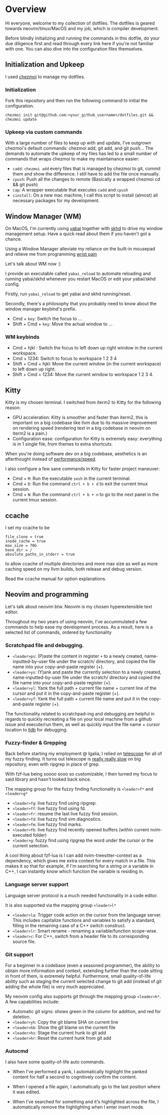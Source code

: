 # Overview

Hi everyone, welcome to my collection of dotfiles. The dotfiles is geared towards neovim/tmux/MacOS and my job, which is compiler development.

Before blindly initializing and running the commands in this dotfile, do your due diligence first and read through every link here if you're not familiar with one. You can also dive into the configuration files themselves.

## Initialization and Upkeep

I used [chezmoi](https://www.chezmoi.io/) to manage my dotfiles. 

### Initialization
Fork this repository and then run the following command to initial the configuration.

```
chezmoi init git@github.com:<your_github_username>/dotfiles.git && chezmoi update
```

### Upkeep via custom commands

With a large number of files to keep up with and update, I've outgrown chezmoi's default commands: chezmoi add, git add, and git push... The demands to automate the upkeep of my files has led to a small number of commands that wraps chezmoi to make my maintainance easier:

- `cadd`: `chezmoi add` every files that is managed by chezmoi to git, commit them and show the difference. I still have to add the file once manually.
- `cpush`: Push all the changes to remote (Basically a wrapped chezmoi cd && git push)
- `cap`: A wrapper executable that executes `cadd` and `cpush`
- `cinstall`: On a new mac machine, I call this script to install (almost) all necessary packages for my development.

## Window Manager (WM)
On MacOS, I'm currently using [yabai](https://github.com/koekeishiya/yabai) together with [skhd](https://github.com/koekeishiya/skhd) to drive my window management setup. Have a quick read about them if you haven't got a chance.

Using a Window Manager alleviate my reliance on the built-in mousepad and relieve me from programming [wrist pain](https://www.reddit.com/r/learnprogramming/comments/1dx9qgr/wrist_hurts_from_too_much_programming/)

Let's talk about WM now :)

I provide an executable called `yabai_reload` to automate reloading and running yabai/skhd whenever you restart MacOS or edit your yabai/skhd config.


Firstly, run `yabai_reload` to get yabai and skhd running/reset.

Secondly, there's a philosophy that you probably need to know about the window manager keybind's prefix.

- Cmd + `key`: Switch the focus to ...
- Shift + Cmd + `key`: Move the actual window to ...

### WM keybinds
- Cmd + hjkl : Switch the focus to left down up right window in the current workspace.
- Cmd + 1234: Switch to focus to workspace 1 2 3 4
- Shift + Cmd + hjkl: Move the current window (in the current workspace) to left down up right.
- Shift + Cmd + 1234: Move the current window to workspace 1 2 3 4.

## Kitty 
Kitty is my chosen terminal. I switched from iterm2 to Kitty for the following reason:

- GPU acceleration: Kitty is smoother and faster than iterm2, this is important on a big codebase like llvm due to its massive improvement on rendering speed (rendering text in a big codebase in neovim on iterm2 is a pain.)
- Configuration ease: configuration for Kitty is extremely easy: everything is in 1 single file, from themes to extra shortcuts.

When you're doing software dev on a big codebase, aesthetics is an afterthought instead of [performance/speed](https://sw.kovidgoyal.net/kitty/performance/).

I also configure a few sane commands in Kitty for faster project maneuver:

- Cmd + `M`: Run the executable `sesh` in the current terminal.
- Cmd + `D`: Run the command `ctrl + b + d` to exit the current tmux session.
- Cmd + `N`: Run the command `ctrl + b + n` to go to the next panel in the current tmux session.
## ccache 
I set my ccache to be 
```
file_clone = true
inode_cache = true
max_size = 70G
base_dir = /
absolute_paths_in_stderr = true
```

to allow ccache of multiple directories and more max size as well as more caching speed on my llvm builds, both release and debug version.

Read the ccache manual for option explanations.
## Neovim and programming

Let's talk about neovim btw. Neovim is my chosen hyperextensible text editor. 

Throughout my two years of using neovim, I've accummulated a few commands to help ease my development process.
As a result, here is a selected list of commands, ordered by functionality


### Scratchpad file and debugging.

- `<leader>ps`: (P)aste the content in register `+` to a newly created, name-inputted-by-user file under the scratch/ directory, and copied the file name into your copy-and-paste register (+).
- `<leader>ys`: (Y)ank and paste the currently selection to a newly created, name-inputted-by-user file under the scratch/ directory and copied the file name into your copy-and-paste register (+).
- `<leader>yl`: Yank the full path + current file name + current line of the cursor and put it in the copy-and-paste register (+).
- `<leader>yf`: Yank the full path + current file name and put it in the copy-and-paste register (+).

The functionality related to scratchpad-ing and debugging are helpful in regards to quickly recreating a file on your local machine from a github issue and execute/run them, as well as quickly input the file name + cursor location to [lldb](https://lldb.llvm.org/) for debugging.

### Fuzzy-finder & Grepping

Back before starting my employment @ Igalia, I relied on [telescope](https://github.com/nvim-telescope/telescope.nvim) for all of my fuzzy finding. It turns out telescope is [really really slow](https://www.reddit.com/r/neovim/comments/ura4vu/telescope_too_slow_for_large_directories/) on big repository, even with ripgrep in place of grep. 

With fzf-lua being soooo sooo so customizable, I then turned my focus to said library and hasn't looked back since.

The mapping group for the fuzzy finding functionality is `<leader>f*` and `<leader>g*`
- `<leader>fg`: live fuzzy find using ripgrep.
- `<leader>ff`: live fuzzy find using fd.
- `<leader>fr`: resume the last live fuzzy find session.
- `<leader>fd`: live fuzzy find vim diagnostics.
- `<leader>fm`: live fuzzy find marks.
- `<leader>fb`: live fuzzy find recently opened buffers (within current nvim-executed folder)
- `<leader>g`: fuzzy find using ripgrep the word under the cursor or the current selection. 

A cool thing about fzf-lua is I can add nvim-treesitter-context as a dependency, which gives me extra context for every match in a file. This makes it so that for example, if I'm searching for a string or a variable in C++, I can instantly know which function the variable is residing in.
### Language server support 

Language server protocol is a much needed functionality in a code editor.

It is also supported via the mapping group `<leader>l*`
- `<leader>la`: Trigger code action on the cursor from the language server. This includes capitalize functions and variables to satisfy a standard, filling in the remaining case of a C++ switch construct.
- `<leader>lr`: Smart rename - renaming a variable/function scope-wise.
- `<leader>c`: For C++, switch from a header file to its corresponding source file.

### Git support 
For a beginner in a codebase (even a seasoned programmer), the ability to obtain more information and context, extending further than the code sitting in front of them, is extremely helpful.
Furthermore, small quality-of-life ability such as staging the current selected change to git add (instead of git adding the whole file) is very much appreciated.

My neovim config also supports git through the mapping group `<leader>h*`. A few capabilities include:
- Automatic git signs: shows green in the column for addition, and red for deletion.
- `<leader>yh`: Copy the git blame SHA on current line
- `<leader>hb`: Show the git blame on the current file
- `<leader>hs`: Stage the current hunk to git add
- `<leader>hr`: Reset the current hunk from git add

### Autocmd

I also have some quality-of-life auto commands.

- When I've performed a yank, I automatically highlight the yanked content for half a second to cognitively confirm the content.

- When I opened a file again, I automatically go to the last position where it was edited.

- When I've searched for something and it's highlighted across the file, I automatically remove the highlighting when I enter insert mode.

